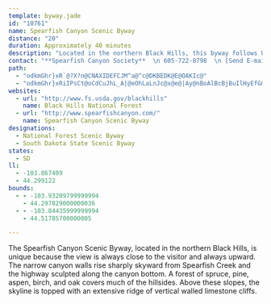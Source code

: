 ```yaml
---
template: byway.jade
id: "10761"
name: Spearfish Canyon Scenic Byway
distance: "20"
duration: Approximately 40 minutes
description: "Located in the northern Black Hills, this byway follows US 14A through Spearfish Canyon. The narrow canyon walls rise sharply skyward from Spearfish Creek as the highway winds through the canyon."
contact: "**Spearfish Canyon Society**  \n 605-722-8798  \n [Send E-mail](mailto:spearfishcanyon@rushmore.com )  \n\n"
path: 
  - "odkmGhr}xR`@?X?n@CNAXIDEFCJM^a@^c@DKBEDK@E@OAKIc@"
  - "odkmGhr}xRiIPsCt@oCdCuJhL_A|@eOhLaLnJc@x@e@|Ay@nBoAlBcBjBuIlHyEfGmEhGsA|BYz@s@dJeBfGy@rFs@hC_@rBE|AS`A}HrMsBzC_@Rm@HcCk@q@E}@LyDlA{Bb@sMnBiA\\y\\bN{@^mA`AeAbBwElKsAbEuApFm@nENfJK`FS~Au@rDiArD}@fBcAlAsFfGgFjFo@~@{IbTiHhLaA`CUdB_AxByKpSeAvAoExDaFxCyBx@sDr@cADyAQ_IgBuA@u@\\_@XcA~AgEjIiAvCiAzDcA~EUfBEpC?nFCd@[z@i@\\sBG}FnAqBDkA_@iA{@kFyH_AgAcC_BuA_@wAM_BFoMrDsBV_BKmAYuByAcAqAkO}VcAaCmBsI{@mBcAsAkLmLcBsAsBm@aKKyAg@cAkAs@sBKyBR_CVsAvAgFNgBIwAk@_BcAy@_@G}@Du@L}FfBsBp@gFjDs@Lu@?sAe@sBaCwGmFyD_EqAq@qAAq@Ro@j@{Q|TsA~@_ADi@Km@]{@cAmAgGUkBEsAJ}@No@bAmCNiBEiASkA[w@q@u@_A_@cAG{Dh@wBbAiEtEgA~@o@ZsATy@Ku@c@u@u@m@mAy@wCcCuKe@gAYc@gAUeG_@{Bk@yBkAsEgDiCaC}@eBQoA?k@?m@NwA`@sAr@aA\\YxAq@`AGbAHjDdAnAAx@c@p@{@\\_ADm@?eB[sByAkGmB}FiAcCyAmB}BuBmAy@kBy@wBk@_BSyACyBNqKzBc@LcAv@{@jAmEbLsArBw@j@_BXyAMyAw@o@aAaJ{WsA{B}@q@k@SyKgBq@k@_@y@Oy@O{ACkAHyANgAb@oAbDcFd@kAJ_AHkBHiECqDa@uCy@_EaEgMk@uAs@qA_AiA_@]sBy@sAMoA?cDl@qAJuBMyCk@eEJoCe@u@Es@Lm@\\{BhCi@^iAJcAYe@m@Yk@cAgD_AeESaCHsEEgB]sC_@cBeA}B}ByDyBeCiBm@mAEsFl@cFmAs@?c@Fo@b@s@z@iBfFc@v@q@j@w@Ta@?w@Qk@_@kE}DaAe@cAS}BNiDbAsB~@y@x@cDhEs@\\o@DiAWi@g@Ye@YaAEq@?eBx@gFC{BYkAo@}@_@UcAWe@AeAPwEzAcB@}@OyE}Am[oLmAaAy@sAUy@O_AIkAD_C|@mFDyAIy@_@gAcAeAuASqFJoBc@w@a@eAgAcDeFs@u@o@Ui@Ae@Pc@ZgKnLo@\\w@Fq@Gs@_@_AkAc@gB_AgJYsBe@{Bi@yAcAqBi@s@qGuFeBqB{GaLcBmBoAeAmBy@oBYcGBsBKiA_@iAy@aAsAu@iBoA}Gy@kCcAaBoAmAcBw@kNeCcPwEy@KeAFiDp@kGEy@DaGzC_BPoAQiAm@y@y@eM{Te@k@{CcBy@|FoG|_ASdAi@xAeArAcAp@i@LsQ~CeSzDiSlDaDXu@?}B?cGYyPyAgKmAeJq@cF?{Gx@YNmATUDoATmB^oB\\uNfCYD_APq@Hy@JmBTS@uAPUDUDWFWDgATUHWDyAd@WHWHi@R_A^[La@Po@^QFm@^OH]TOF{@h@y@l@y@j@IHC@m@b@"
websites: 
  - url: "http://www.fs.usda.gov/blackhills"
    name: Black Hills National Forest
  - url: "http://www.spearfishcanyon.com/"
    name: Spearfish Canyon Scenic Byway
designations: 
  - National Forest Scenic Byway
  - South Dakota State Scenic Byway
states: 
  - SD
ll: 
  - -103.867409
  - 44.299122
bounds: 
  - - -103.93209799999994
    - 44.297829000000036
  - - -103.84435999999994
    - 44.51785700000005

---
```


<p>The Spearfish Canyon Scenic Byway, located in the northern Black Hills, is unique because the view is always close to the visitor and always upward.  The narrow canyon walls rise sharply skyward from Spearfish Creek and the highway sculpted along the canyon bottom.  A forest of spruce, pine, aspen, birch, and oak covers much of the hillsides.  Above these slopes, the skyline is topped with an extensive ridge of vertical walled limestone cliffs.  </p>